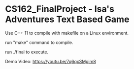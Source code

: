 # CS162_FinalProject - Isa's Adventures Text Based Game
Use C++ 11 to compile with makefile on a Linux environment.

run "make" command to compile.

run ./final to execute.

Demo Video: https://youtu.be/7q6qxSMgim8
